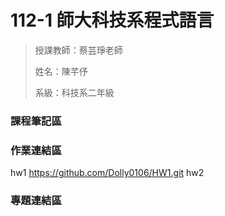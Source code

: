 # 112-1 師大科技系程式語言
> 授課教師：蔡芸琤老師
> 
> 姓名：陳芊伃
> 
> 系級：科技系二年級
### 課程筆記區
### 作業連結區
hw1 https://github.com/Dolly0106/HW1.git
hw2 
### 專題連結區




